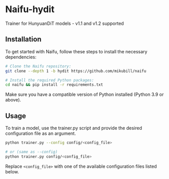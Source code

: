 # Naifu-hydit

Trainer for HunyuanDiT models - v1.1 and v1.2 supported

## Installation

To get started with Naifu, follow these steps to install the necessary dependencies:

```bash
# Clone the Naifu repository:
git clone --depth 1 -b hydit https://github.com/mikubill/naifu

# Install the required Python packages:
cd naifu && pip install -r requirements.txt
```

Make sure you have a compatible version of Python installed (Python 3.9 or above).

## Usage

To train a model, use the trainer.py script and provide the desired configuration file as an argument.

```bash
python trainer.py --config config/<config_file>

# or (same as --config)
python trainer.py config/<config_file>
```

Replace `<config_file>` with one of the available configuration files listed below.
